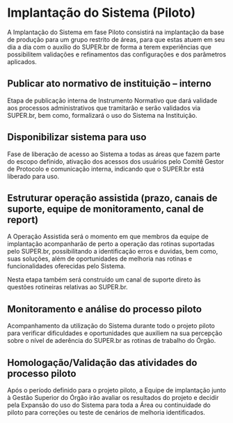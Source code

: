 # Implantação do Sistema (Piloto)

A Implantação do Sistema em fase Piloto consistirá na implantação da base de produção para um grupo restrito de áreas, para que estas atuem em seu dia a dia com o auxílio do SUPER.br de forma a terem experiências que possibilitem validações e refinamentos das configurações e dos parâmetros aplicados. 

## Publicar ato normativo de instituição – interno

Etapa de publicação interna de Instrumento Normativo que dará validade aos processos administrativos que tramitarão e serão validados via SUPER.br, bem como, formalizará o uso do Sistema na Instituição. 

## Disponibilizar sistema para uso

Fase de liberação de acesso ao Sistema a todas as áreas que fazem parte do escopo definido, ativação dos acessos dos usuários pelo Comitê Gestor de Protocolo e comunicação interna, indicando que o SUPER.br está liberado para uso. 

## Estruturar operação assistida (prazo, canais de suporte, equipe de monitoramento, canal de report)

A Operação Assistida será o momento em que membros da equipe de implantação acompanharão de perto a operação das rotinas suportadas pelo SUPER.br, possibilitando a identificação erros e duvidas, bem como, suas soluções, além de oportunidades de melhoria nas rotinas e funcionalidades oferecidas pelo Sistema. 

Nesta etapa também será construído um canal de suporte direto às questões rotineiras relativas ao SUPER.br. 

## Monitoramento e análise do processo piloto

Acompanhamento da utilização do Sistema durante todo o projeto piloto para verificar dificuldades e oportunidades que auxiliem na sua percepção sobre o nível de aderência do SUPER.br as rotinas de trabalho do Órgão. 

## Homologação/Validação das atividades do processo piloto

Após o período definido para o projeto piloto, a Equipe de implantação junto à Gestão Superior do Órgão irão avaliar os resultados do projeto e decidir pela Expansão do uso do Sistema para toda a Área ou continuidade do piloto para correções ou teste de cenários de melhoria identificados.